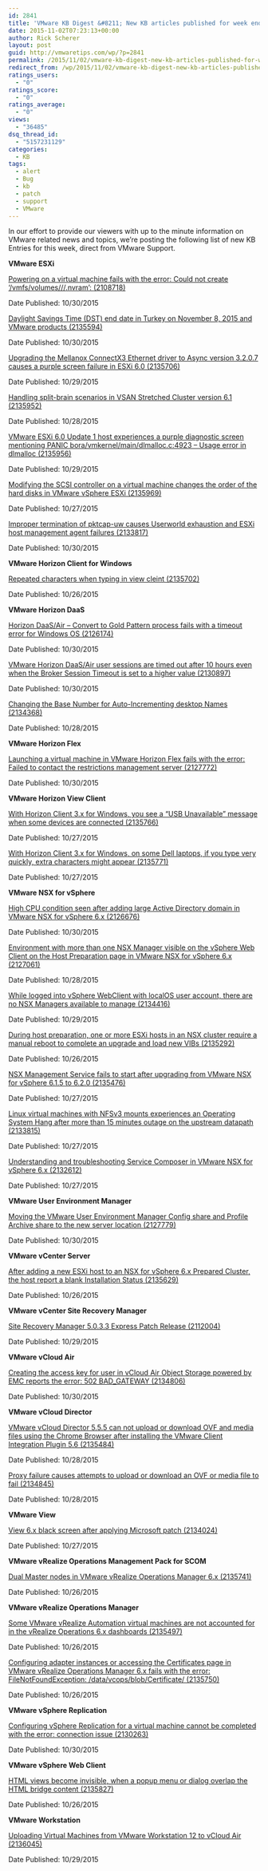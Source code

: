```yaml
---
id: 2841
title: 'VMware KB Digest &#8211; New KB articles published for week ending 10/31/15'
date: 2015-11-02T07:23:13+00:00
author: Rick Scherer
layout: post
guid: http://vmwaretips.com/wp/?p=2841
permalink: /2015/11/02/vmware-kb-digest-new-kb-articles-published-for-week-ending-103115/
redirect_from: /wp/2015/11/02/vmware-kb-digest-new-kb-articles-published-for-week-ending-103115/
ratings_users:
  - "0"
ratings_score:
  - "0"
ratings_average:
  - "0"
views:
  - "36485"
dsq_thread_id:
  - "5157231129"
categories:
  - KB
tags:
  - alert
  - Bug
  - kb
  - patch
  - support
  - VMware
---
```

In our effort to provide our viewers with up to the minute information on VMware related news and topics, we&#8217;re posting the following list of new KB Entries for this week, direct from VMware Support.



**VMware ESXi**
  
[Powering on a virtual machine fails with the error: Could not create ‘/vmfs/volumes/<Datastore-Name>/<VM-name>/<VM-Name>.nvram&#8217;: <Reason> (2108718)](http://vmw.re/1ixRHs6)
  
Date Published: 10/30/2015
  
[Daylight Savings Time (DST) end date in Turkey on November 8, 2015 and VMware products (2135594)](http://vmw.re/1P5SSh3)
  
Date Published: 10/30/2015
  
[Upgrading the Mellanox ConnectX3 Ethernet driver to Async version 3.2.0.7 causes a purple screen failure in ESXi 6.0 (2135706)](http://vmw.re/1ixRHs7)
  
Date Published: 10/29/2015
  
[Handling split-brain scenarios in VSAN Stretched Cluster version 6.1 (2135952)](http://vmw.re/1P5STRW)
  
Date Published: 10/28/2015
  
[VMware ESXi 6.0 Update 1 host experiences a purple diagnostic screen mentioning PANIC bora/vmkernel/main/dlmalloc.c:4923 – Usage error in dlmalloc (2135956)](http://vmw.re/1ixRFjZ)
  
Date Published: 10/29/2015
  
[Modifying the SCSI controller on a virtual machine changes the order of the hard disks in VMware vSphere ESXi (2135969)](http://vmw.re/1P5STRX)
  
Date Published: 10/27/2015
  
[Improper termination of pktcap-uw causes Userworld exhaustion and ESXi host management agent failures (2133817)](http://vmw.re/1ixRHs8)
  
Date Published: 10/30/2015

**VMware Horizon Client for Windows**
  
[Repeated characters when typing in view cleint (2135702)](http://vmw.re/1P5SSxi)
  
Date Published: 10/26/2015

**VMware Horizon DaaS**
  
[Horizon DaaS/Air – Convert to Gold Pattern process fails with a timeout error for Windows OS (2126174)](http://vmw.re/1ixRHs9)
  
Date Published: 10/30/2015
  
[VMware Horizon DaaS/Air user sessions are timed out after 10 hours even when the Broker Session Timeout is set to a higher value (2130897)](http://vmw.re/1P5SSxj)
  
Date Published: 10/30/2015
  
[Changing the Base Number for Auto-Incrementing desktop Names (2134368)](http://vmw.re/1ixRFk2)
  
Date Published: 10/28/2015

**VMware Horizon Flex**
  
[Launching a virtual machine in VMware Horizon Flex fails with the error: Failed to contact the restrictions management server (2127772)](http://vmw.re/1P5SSxk)
  
Date Published: 10/30/2015

**VMware Horizon View Client**
  
[With Horizon Client 3.x for Windows, you see a “USB Unavailable” message when some devices are connected (2135766)](http://vmw.re/1ixRHsc)
  
Date Published: 10/27/2015
  
[With Horizon Client 3.x for Windows, on some Dell laptops, if you type very quickly, extra characters might appear (2135771)](http://vmw.re/1P5STS0)
  
Date Published: 10/27/2015

**VMware NSX for vSphere**
  
[High CPU condition seen after adding large Active Directory domain in VMware NSX for vSphere 6.x (2126676)](http://vmw.re/1ixRHse)
  
Date Published: 10/30/2015
  
[Environment with more than one NSX Manager visible on the vSphere Web Client on the Host Preparation page in VMware NSX for vSphere 6.x (2127061)](http://vmw.re/1P5STS1)
  
Date Published: 10/28/2015
  
[While logged into vSphere WebClient with localOS user account, there are no NSX Managers available to manage (2134416)](http://vmw.re/1ixRHsg)
  
Date Published: 10/29/2015
  
[During host preparation, one or more ESXi hosts in an NSX cluster require a manual reboot to complete an upgrade and load new VIBs (2135292)](http://vmw.re/1P5STS2)
  
Date Published: 10/26/2015
  
[NSX Management Service fails to start after upgrading from VMware NSX for vSphere 6.1.5 to 6.2.0 (2135476)](http://vmw.re/1ixRHsh)
  
Date Published: 10/27/2015
  
[Linux virtual machines with NFSv3 mounts experiences an Operating System Hang after more than 15 minutes outage on the upstream datapath (2133815)](http://vmw.re/1P5STS3)
  
Date Published: 10/27/2015
  
[Understanding and troubleshooting Service Composer in VMware NSX for vSphere 6.x (2132612)](http://vmw.re/1ixRHsi)
  
Date Published: 10/27/2015

**VMware User Environment Manager**
  
[Moving the VMware User Environment Manager Config share and Profile Archive share to the new server location (2127779)](http://vmw.re/1P5STS6)
  
Date Published: 10/30/2015

**VMware vCenter Server**
  
[After adding a new ESXi host to an NSX for vSphere 6.x Prepared Cluster, the host report a blank Installation Status (2135629)](http://vmw.re/1ixRFk3)
  
Date Published: 10/26/2015

**VMware vCenter Site Recovery Manager**
  
[Site Recovery Manager 5.0.3.3 Express Patch Release (2112004)](http://vmw.re/1P5SSxl)
  
Date Published: 10/29/2015

**VMware vCloud Air**
  
[Creating the access key for user in vCloud Air Object Storage powered by EMC reports the error: 502 BAD_GATEWAY (2134806)](http://vmw.re/1ixRHsj)
  
Date Published: 10/30/2015

**VMware vCloud Director**
  
[VMware vCloud Director 5.5.5 can not upload or download OVF and media files using the Chrome Browser after installing the VMware Client Integration Plugin 5.6 (2135484)](http://vmw.re/1P5STS7)
  
Date Published: 10/28/2015
  
[Proxy failure causes attempts to upload or download an OVF or media file to fail (2134845)](http://vmw.re/1ixRFk4)
  
Date Published: 10/28/2015

**VMware View**
  
[View 6.x black screen after applying Microsoft patch (2134024)](http://vmw.re/1P5SSxo)
  
Date Published: 10/27/2015

**VMware vRealize Operations Management Pack for SCOM**
  
[Dual Master nodes in VMware vRealize Operations Manager 6.x (2135741)](http://vmw.re/1ixRHsk)
  
Date Published: 10/26/2015

**VMware vRealize Operations Manager**
  
[Some VMware vRealize Automation virtual machines are not accounted for in the vRealize Operations 6.x dashboards (2135497)](http://vmw.re/1P5STS8)
  
Date Published: 10/26/2015
  
[Configuring adapter instances or accessing the Certificates page in VMware vRealize Operations Manager 6.x fails with the error: FileNotFoundException: /data/vcops/blob/Certificate/ (2135750)](http://vmw.re/1ixRFk5)
  
Date Published: 10/26/2015

**VMware vSphere Replication**
  
[Configuring vSphere Replication for a virtual machine cannot be completed with the error: connection issue (2130263)](http://vmw.re/1P5STSb)
  
Date Published: 10/30/2015

**VMware vSphere Web Client**
  
[HTML views become invisible, when a popup menu or dialog overlap the HTML bridge content (2135827)](http://vmw.re/1ixRFk6)
  
Date Published: 10/26/2015

**VMware Workstation**
  
[Uploading Virtual Machines from VMware Workstation 12 to vCloud Air (2136045)](http://vmw.re/1P5SSxr)
  
Date Published: 10/29/2015